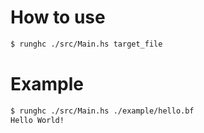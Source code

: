 # How to use

```sh
$ runghc ./src/Main.hs target_file
```

# Example

```sh
$ runghc ./src/Main.hs ./example/hello.bf
Hello World!
```